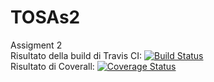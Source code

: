 # TOSAs2
Assigment 2 <br>
Risultato della build di Travis CI: [![Build Status](https://travis-ci.com/Egregissimo/TOSAs2.svg?branch=master)](https://travis-ci.com/Egregissimo/TOSAs2) <br>
Risultato di Coverall: [![Coverage Status](https://coveralls.io/repos/github/Egregissimo/TOSAs2/badge.svg)](https://coveralls.io/github/Egregissimo/TOSAs2)